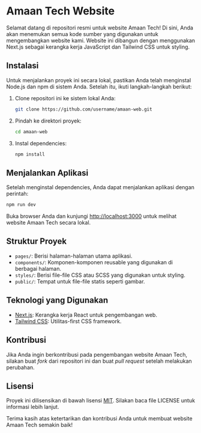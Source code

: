 # Amaan Tech Website

Selamat datang di repositori resmi untuk website Amaan Tech! Di sini, Anda akan menemukan semua kode sumber yang digunakan untuk mengembangkan website kami. Website ini dibangun dengan menggunakan Next.js sebagai kerangka kerja JavaScript dan Tailwind CSS untuk styling.

## Instalasi

Untuk menjalankan proyek ini secara lokal, pastikan Anda telah menginstal Node.js dan npm di sistem Anda. Setelah itu, ikuti langkah-langkah berikut:

1. Clone repositori ini ke sistem lokal Anda:

   ```bash
   git clone https://github.com/username/amaan-web.git
   ```

2. Pindah ke direktori proyek:

   ```bash
   cd amaan-web
   ```

3. Instal dependencies:

   ```bash
   npm install
   ```

## Menjalankan Aplikasi

Setelah menginstal dependencies, Anda dapat menjalankan aplikasi dengan perintah:

```bash
npm run dev
```

Buka browser Anda dan kunjungi [http://localhost:3000](http://localhost:3000) untuk melihat website Amaan Tech secara lokal.

## Struktur Proyek

- `pages/`: Berisi halaman-halaman utama aplikasi.
- `components/`: Komponen-komponen reusable yang digunakan di berbagai halaman.
- `styles/`: Berisi file-file CSS atau SCSS yang digunakan untuk styling.
- `public/`: Tempat untuk file-file statis seperti gambar.

## Teknologi yang Digunakan

- [Next.js](https://nextjs.org/): Kerangka kerja React untuk pengembangan web.
- [Tailwind CSS](https://tailwindcss.com/): Utilitas-first CSS framework.

## Kontribusi

Jika Anda ingin berkontribusi pada pengembangan website Amaan Tech, silakan buat _fork_ dari repositori ini dan buat _pull request_ setelah melakukan perubahan.

## Lisensi

Proyek ini dilisensikan di bawah lisensi [MIT](LICENSE). Silakan baca file LICENSE untuk informasi lebih lanjut.

Terima kasih atas ketertarikan dan kontribusi Anda untuk membuat website Amaan Tech semakin baik!
